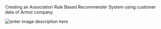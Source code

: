 ﻿Creating an Association Rule Based Recommender System using customer data of Armut company.

![enter image description here](https://asset.brandfetch.io/idKFN5tP9r/idBQZ2rNkA.jpeg)

